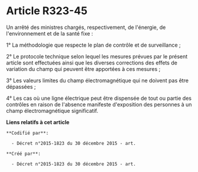 # Article R323-45

Un arrêté des ministres chargés, respectivement, de l'énergie, de l'environnement et de la santé fixe :

1° La méthodologie que respecte le plan de contrôle et de surveillance ;

2° Le protocole technique selon lequel les mesures prévues par le présent article sont effectuées ainsi que les diverses
corrections des effets de variation du champ qui peuvent être apportées à ces mesures ;

3° Les valeurs limites du champ électromagnétique qui ne doivent pas être dépassées ;

4° Les cas où une ligne électrique peut être dispensée de tout ou partie des contrôles en raison de l'absence manifeste
d'exposition des personnes à un champ électromagnétique significatif.

**Liens relatifs à cet article**

	**Codifié par**:

	  - Décret n°2015-1823 du 30 décembre 2015 - art.

	**Créé par**:

	  - Décret n°2015-1823 du 30 décembre 2015 - art.

